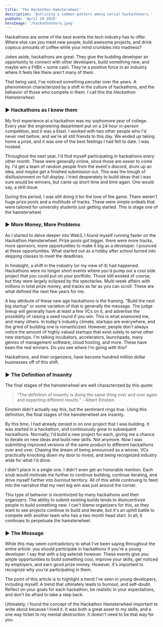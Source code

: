 ```yaml
---
title: 'The Hackathon Hamsterwheel'
description: 'Outlining a common pattern among serial hackathoners.'
pubDate: 'April 20 2024'
heroImage: '/hackathonhero.jpeg'
---
```


Hackathons are some of the best events the tech industry has to offer. Where else can you meet new people, build awesome projects, and drink copious amounts of coffee while your mind crumbles into madness?

Jokes aside, hackathons are great. They give the budding developer an opportunity to connect with other developers, build something new, and maybe win a FitBit + some cash. They're a positive force in an industry where it feels like there aren't many of them. 

That being said, I've noticed something peculiar over the years. A phenomenon characterized by a shift in the culture of hackathons, and the behavior of those who compete in them. I call this the *Hackathon Hamsterwheel*.

### ► Hackathons as I knew them

My first experience at a hackathon was my sophomore year of college. Every year the engineering department put on a 24 hour in-person competition, and it was a blast. I worked with two other people who I'd never met before, and we're all still friends to this day. We ended up taking home a prize, and it was one of the best feelings I had felt to date. I was hooked.

Throughout the next year, I'd find myself participating in hackathons every other month. These were generally online, since those are easier to come by. I'd get a team of random people from the event's discord, drum up an idea, and maybe get a finished submission out. This was the trough of disillusionment on full display. I tried desperately to build ideas that I was sure would be winners, but came up short time and time again. One would say, a skill issue.

During this period, I was still doing it for the love of the game. There weren't huge prize pools and a multitude of tracks. These were simple ordeals that were tailored for university students just getting started. This is stage one of the hamsterwheel.

### ► More Money, More Problems

As I started to delve deeper into Web3, I found myself running faster on the Hackathon Hamsterwheel. Prize pools got bigger, there were more tracks, more sponsors, more opportunities to make it big as a developer. I pounced at these opportunities. What started out as a hobby after school turned into skipping classes to meet the deadlines. 

In hindsight, a shift in the industry (or my view of it) had happened. Hackathons were no longer short events where you'd pump out a cool side project that you could put on your portfolio. Those still existed of course, but they were largely eclipsed by the spectacles. Multi-week affairs with millions in total prize money, and tracks as far as you can scroll. These are what defined the next few years for me.

A key attribute of these new age hackathons is the framing. "Build the next big startup" or some variation of that is generally the message. The judge lineup will generally have at least a few VCs on it, and advertise the possibility of raising a seed round if you win. This is what enamored me, and many others. In today's industry climate, startups are everywhere, and the grind of building one is romanticized. However, people don't always notice the amount of highly valued startups that exist solely to serve other new startups. I'm talking incubators, accelerators, launchpads, many genres of management software, cloud hosting, and more. These have been the real winners. Do you see where I'm going with this?

Hackathons, and their organizers, have become hundred million dollar businesses off of this shift. 

### ► The Definition of Insanity

The final stages of the hamsterwheel are well characterized by this quote:

> "The definition of insanity is doing the same thing over and over again and expecting different results." - Albert Einstein

Einstein didn't actually say this, but the sentiment rings true. Using this definition, the final stages of the hamsterwheel are insanity.

By this time, I had already zeroed in on one project that I was building. It was started in a hackathon, and continuously grew in subsequent hackathons. Normally, I'd build a new project for each, giving me a chance to iterate on new ideas and build new skills. Not anymore. Now I was submitting improved versions of the same product to different hackathons over and over. Chasing the dream of being announced as a winner, VCs practically knocking down my door to invest, and being recognized industry wide for what I'd done. 

I didn't place in a single one. I didn't even get an honorable mention. Each snub would motivate me further to continue building, continue iterating, and drive myself further into burnout territory. All of this while continuing to feed into the narrative that my next big win was just around the corner.

This type of behavior is incentivized by many hackathons and their organizers. The ability to submit existing builds tends to disincentivize people to build something new. I can't blame organizers for this, as they want to see projects continue to build and iterate, but it's an uphill battle to compete with another team who has a two month head start. In all, it continues to perpetuate the hamsterwheel.

### ► The Message

While this may seem contradictory to what I've been saying throughout the entire article: you should participate in hackathons if you're a young developer. I say that with a big asterisk however. These events give you ample opportunities to build something cool, improve your skills, get noticed by employers, and earn good prize money. However, it's important to recognize why you're participating in them. 

The point of this article is to highlight a trend I've seen in young developers, including myself. A trend that ultimately leads to burnout, and self-doubt. Reflect on your goals for each hackathon, be realistic in your expectations, and don't be afraid to take a step back. 

Ultimately, I found the concept of the Hackathon Hamsterwheel important to write about because I lived it. It was both a great asset to my skills, and a one way ticket to my mental destruction. It doesn't need to be that way for you. 